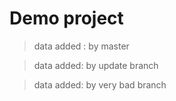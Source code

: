 # Demo project

> data added : by master

> data added: by update branch

> data added: by very bad branch
